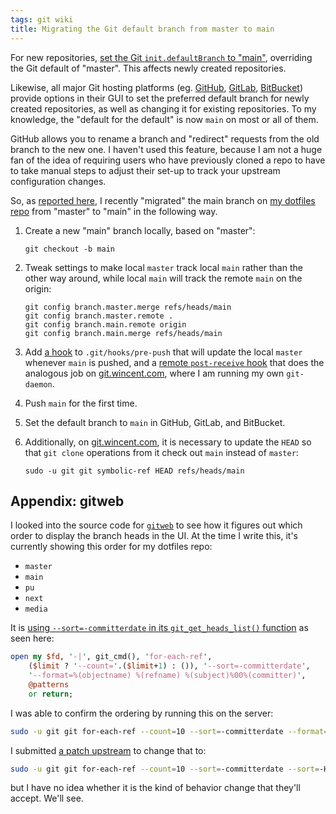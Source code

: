 ```yaml
---
tags: git wiki
title: Migrating the Git default branch from master to main
---
```


For new repositories, [set the Git `init.defaultBranch` to "main"](https://github.com/wincent/wincent/commit/8f29c77e67cdf0145461a8e2546fae3a4dca398a), overriding the Git default of "master". This affects newly created repositories.

Likewise, all major Git hosting platforms (eg. [GitHub], [GitLab](https://gitlab.com/), [BitBucket](https://bitbucket.org)) provide options in their GUI to set the preferred default branch for newly created repositories, as well as changing it for existing repositories. To my knowledge, the "default for the default" is now `main` on most or all of them.

GitHub allows you to rename a branch and "redirect" requests from the old branch to the new one. I haven't used this feature, because I am not a huge fan of the idea of requiring users who have previously cloned a repo to have to take manual steps to adjust their set-up to track your upstream configuration changes.

So, as [reported here](https://twitter.com/wincent/status/1401338775175892994), I recently "migrated" the main branch on [my dotfiles repo](https://github.com/wincent/wincent) from "master" to "main" in the following way.

1.  Create a new "main" branch locally, based on "master":

    ```
    git checkout -b main
    ```

2.  Tweak settings to make local `master` track local `main` rather than the other way around, while local `main` will track the remote `main` on the origin:

    ```
    git config branch.master.merge refs/heads/main
    git config branch.master.remote .
    git config branch.main.remote origin
    git config branch.main.merge refs/heads/main
    ```

3.  Add [a hook](https://github.com/wincent/wincent/blob/main/support/hooks/pre-push) to `.git/hooks/pre-push` that will update the local `master` whenever `main` is pushed, and a [remote `post-receive` hook](https://github.com/wincent/wincent/blob/main/support/hooks/post-receive) that does the analogous job on [git.wincent.com](https://git.wincent.com), where I am running my own `git-daemon`.

4.  Push `main` for the first time.

5.  Set the default branch to `main` in GitHub, GitLab, and BitBucket.

6.  Additionally, on [git.wincent.com](https://git.wincent.com), it is necessary to update the `HEAD` so that `git clone` operations from it check out `main` instead of `master`:

    ```
    sudo -u git git symbolic-ref HEAD refs/heads/main
    ```

## Appendix: gitweb

I looked into the source code for [`gitweb`](https://git-scm.com/docs/gitweb) to see how it figures out which order to display the branch heads in the UI. At the time I write this, it's currently showing this order for my dotfiles repo:

-   `master`
-   `main`
-   `pu`
-   `next`
-   `media`

It is [using `--sort=-committerdate` in its `git_get_heads_list()` function](https://github.com/git/git/blob/c09b6306c6ca275ed9d0348a8c8014b2ff723cfb/gitweb/gitweb.perl#L3798-L3802) as seen here:

```perl
open my $fd, '-|', git_cmd(), 'for-each-ref',
    ($limit ? '--count='.($limit+1) : ()), '--sort=-committerdate',
    '--format=%(objectname) %(refname) %(subject)%00%(committer)',
    @patterns
    or return;
```

I was able to confirm the ordering by running this on the server:

```bash
sudo -u git git for-each-ref --count=10 --sort=-committerdate --format='%(objectname) %(refname) %(subject)%00%(committer)'
```

I submitted [a patch upstream](http://public-inbox.org/git/20210606085116.13739-1-greg@hurrell.net/) to change that to:

```bash
sudo -u git git for-each-ref --count=10 --sort=-committerdate --sort=-HEAD --format='%(objectname) %(refname) %(subject)%00%(committer)'
```

but I have no idea whether it is the kind of behavior change that they'll accept. We'll see.

[github]: /wiki/GitHub

